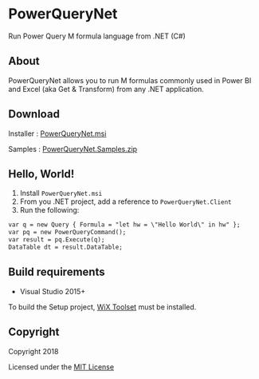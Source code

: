 # PowerQueryNet
Run Power Query M formula language from .NET (C#)

## About
PowerQueryNet allows you to run M formulas commonly used in Power BI and Excel (aka Get & Transform) from any .NET application.

## Download

Installer : [PowerQueryNet.msi](https://github.com/gsimardnet/PowerQueryNet/releases/download/v1.0.0/PowerQueryNet.msi)

Samples : [PowerQueryNet.Samples.zip](https://github.com/gsimardnet/PowerQueryNet/releases/download/v1.0.0/PowerQueryNet.Samples.zip)

## Hello, World!

1. Install `PowerQueryNet.msi`
2. From you .NET project, add a reference to `PowerQueryNet.Client`
3. Run the following:
```txt
var q = new Query { Formula = "let hw = \"Hello World\" in hw" };
var pq = new PowerQueryCommand();
var result = pq.Execute(q);
DataTable dt = result.DataTable;
```
## Build requirements

* Visual Studio 2015+

To build the Setup project, [WiX Toolset](http://wixtoolset.org/releases/) must be installed.

## Copyright

Copyright 2018

Licensed under the [MIT License](LICENSE)
